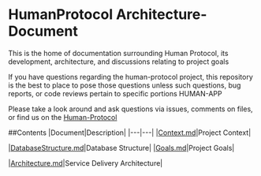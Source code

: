 # HumanProtocol Architecture-Document
This is the home of documentation surrounding Human Protocol, its development, architecture, and discussions relating to project goals

If you have questions regarding the human-protocol project, this repository is the best to place to pose those questions unless such questions, bug reports, or code reviews pertain to specific portions HUMAN-APP

Please take a look around and ask questions via issues, comments on files, or find us on the [Human-Protocol](https://www.humanprotocol.org)

##Contents
|Document|Description|
|---|---|
|[Context.md](https://github.com/)|Project Context|

|[DatabaseStructure.md](https://github.com/TurtlePay/architecture/blob/master/DatabaseStructure.md)|Database Structure|
|[Goals.md](https://github.com/TurtlePay/architecture/blob/master/Goals.md)|Project Goals|

|[Architecture.md](https://github.com/TurtlePay/architecture/blob/master/Architecture.md)|Service Delivery Architecture|


